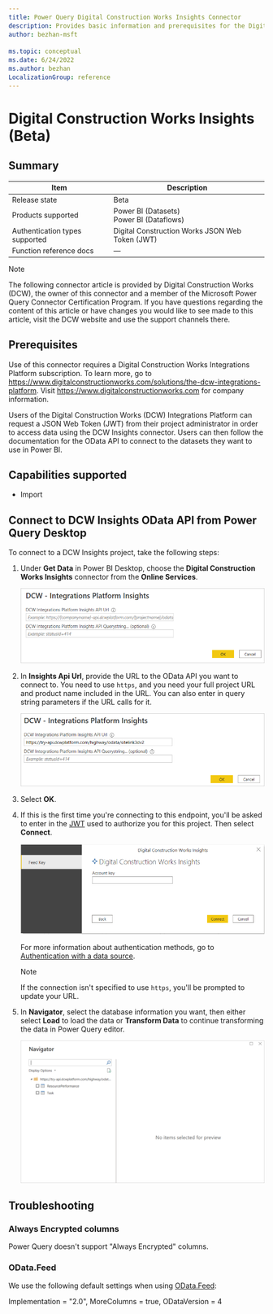```yaml
---
title: Power Query Digital Construction Works Insights Connector
description: Provides basic information and prerequisites for the Digital Construction Works Insights connector, descriptions of the optional input parameters, and discusses limitations and issues you might encounter.
author: bezhan-msft

ms.topic: conceptual
ms.date: 6/24/2022
ms.author: bezhan
LocalizationGroup: reference
---
```


# Digital Construction Works Insights (Beta)

## Summary

| Item | Description |
| ------- | ------------|
|Release state | Beta |
| Products supported | Power BI (Datasets)<br/>Power BI (Dataflows) |
| Authentication types supported| Digital Construction Works JSON Web Token (JWT) |
| Function reference docs | &mdash; |

> [!NOTE]
> The following connector article is provided by Digital Construction Works (DCW), the owner of this connector and a member of the Microsoft Power Query Connector Certification Program. If you have questions regarding the content of this article or have changes you would like to see made to this article, visit the DCW website and use the support channels there.

## Prerequisites

Use of this connector requires a Digital Construction Works Integrations Platform subscription. To learn more, go to https://www.digitalconstructionworks.com/solutions/the-dcw-integrations-platform. Visit https://www.digitalconstructionworks.com for company information.

Users of the Digital Construction Works (DCW) Integrations Platform can request a JSON Web Token (JWT) from their project administrator in order to access data using the DCW Insights connector. Users can then follow the documentation for the OData API to connect to the datasets they want to use in Power BI.

## Capabilities supported

* Import

## Connect to DCW Insights OData API from Power Query Desktop

To connect to a DCW Insights project, take the following steps:

1. Under **Get Data** in Power BI Desktop, choose the **Digital Construction Works Insights** connector from the **Online Services**.

    ![Image with DCW Integrations Platform Insights dialog box before the API URL is entered.](./media/dcw-insights-connector/step1.png)

2. In **Insights Api Url**, provide the URL to the OData API you want to connect to. You need to use `https`, and you need your full project URL and product name included in the URL. You can also enter in query string parameters if the URL calls for it.

   ![Image with DCW Integrations Platform Insights dialog box with an API URL entered.](./media/dcw-insights-connector/step2.png)

3. Select **OK**.

4. If this is the first time you're connecting to this endpoint, you'll be asked to enter in the [JWT](#prerequisites) used to authorize you for this project. Then select **Connect**.

   ![Image of DCW Insights JWT authentication dialog with blank Account key in which to enter the JWT.](./media/dcw-insights-connector/step3.png)

   For more information about authentication methods, go to [Authentication with a data source](../connectorauthentication.md).

   >[!Note]
   >  If the connection isn't specified to use `https`, you'll be prompted to update your URL.

5. In **Navigator**, select the database information you want, then either select **Load** to load the data or **Transform Data** to continue transforming the data in Power Query editor.

   ![Power Query Desktop Navigator showing specific product data.](./media/dcw-insights-connector/step4.png)

## Troubleshooting

### Always Encrypted columns

Power Query doesn't support "Always Encrypted" columns.

### OData.Feed

We use the following default settings when using [OData.Feed](odatafeed.md):

Implementation = "2.0", MoreColumns = true, ODataVersion = 4
